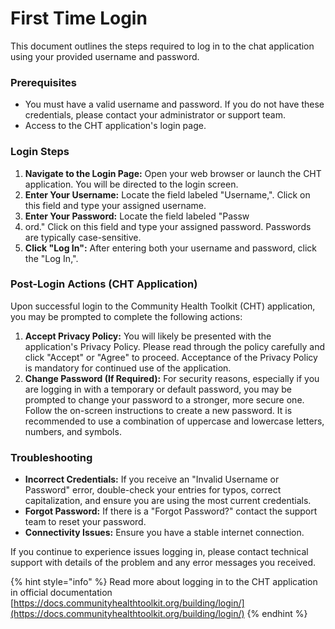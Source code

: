 # First Time Login



This document outlines the steps required to log in to the chat application using your provided username and password.

### Prerequisites

* You must have a valid username and password. If you do not have these credentials, please contact your administrator or support team.
* Access to the CHT application's login page.

### Login Steps

1. **Navigate to the Login Page:** Open your web browser or launch the CHT application. You will be directed to the login screen.
2. **Enter Your Username:** Locate the field labeled "Username,". Click on this field and type your assigned username.
3. **Enter Your Password:** Locate the field labeled "Passw
4. ord." Click on this field and type your assigned password. Passwords are typically case-sensitive.
5. **Click "Log In":** After entering both your username and password, click the "Log In,".

### Post-Login Actions (CHT Application)

Upon successful login to the Community Health Toolkit (CHT) application, you may be prompted to complete the following actions:

1. **Accept Privacy Policy:** You will likely be presented with the application's Privacy Policy. Please read through the policy carefully and click "Accept" or "Agree" to proceed. Acceptance of the Privacy Policy is mandatory for continued use of the application.
2. **Change Password (If Required):** For security reasons, especially if you are logging in with a temporary or default password, you may be prompted to change your password to a stronger, more secure one. Follow the on-screen instructions to create a new password. It is recommended to use a combination of uppercase and lowercase letters, numbers, and symbols.

### Troubleshooting

* **Incorrect Credentials:** If you receive an "Invalid Username or Password" error, double-check your entries for typos, correct capitalization, and ensure you are using the most current credentials.
* **Forgot Password:** If there is a "Forgot Password?" contact the support team to reset your password.
* **Connectivity Issues:** Ensure you have a stable internet connection.

If you continue to experience issues logging in, please contact technical support with details of the problem and any error messages you received.

{% hint style="info" %}
Read more about logging in to the CHT application in official documentation [https://docs.communityhealthtoolkit.org/building/login/](https://docs.communityhealthtoolkit.org/building/login/)
{% endhint %}



